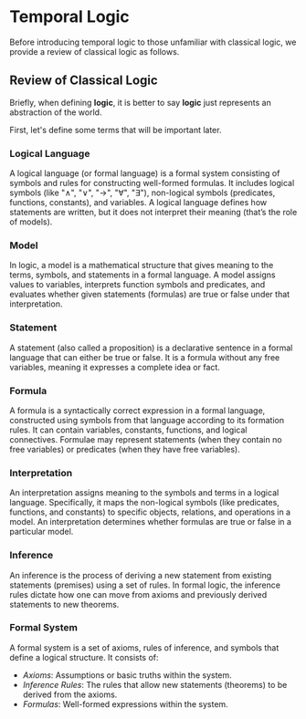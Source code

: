 # Temporal Logic

Before introducing temporal logic to those unfamiliar with classical logic, we provide a review of classical logic as follows.

## Review of Classical Logic
Briefly, when defining __logic__, it is better to say __logic__ just represents an abstraction of the world.

First, let's define some terms that will be important later.

### Logical Language
A logical language (or formal language) is a formal system consisting of symbols and rules for constructing well-formed formulas. It includes logical symbols (like "∧", "∨", "→", "∀", "∃"), non-logical symbols (predicates, functions, constants), and variables. A logical language defines how statements are written, but it does not interpret their meaning (that’s the role of models).

### Model
In logic, a model is a mathematical structure that gives meaning to the terms, symbols, and statements in a formal language. A model assigns values to variables, interprets function symbols and predicates, and evaluates whether given statements (formulas) are true or false under that interpretation.

### Statement
A statement (also called a proposition) is a declarative sentence in a formal language that can either be true or false. It is a formula without any free variables, meaning it expresses a complete idea or fact.

### Formula
A formula is a syntactically correct expression in a formal language, constructed using symbols from that language according to its formation rules. It can contain variables, constants, functions, and logical connectives. Formulae may represent statements (when they contain no free variables) or predicates (when they have free variables).

### Interpretation
An interpretation assigns meaning to the symbols and terms in a logical language. Specifically, it maps the non-logical symbols (like predicates, functions, and constants) to specific objects, relations, and operations in a model. An interpretation determines whether formulas are true or false in a particular model.

### Inference
An inference is the process of deriving a new statement from existing statements (premises) using a set of rules. In formal logic, the inference rules dictate how one can move from axioms and previously derived statements to new theorems.

### Formal System
A formal system is a set of axioms, rules of inference, and symbols that define a logical structure. It consists of:
* _Axioms_: Assumptions or basic truths within the system.
* _Inference Rules_: The rules that allow new statements (theorems) to be derived from the axioms.
* _Formulas_: Well-formed expressions within the system.

